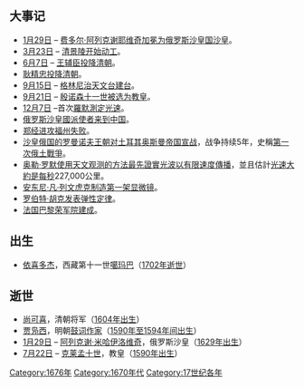 ## 大事记

  - [1月29日](../Page/1月29日.md "wikilink") –
    [费多尔·阿列克谢耶维奇加冕为](https://zh.wikipedia.org/wiki/费奥多尔·阿列克谢耶维奇 "wikilink")[俄罗斯沙皇国](../Page/俄罗斯沙皇国.md "wikilink")[沙皇](../Page/沙皇.md "wikilink")。
  - [3月23日](../Page/3月23日.md "wikilink") –
    [清景陵开始动工](../Page/清景陵.md "wikilink")。
  - [6月7日](../Page/6月7日.md "wikilink") –
    [王辅臣投降清朝](../Page/王辅臣.md "wikilink")。
  - [耿精忠投降清朝](../Page/耿精忠.md "wikilink")。
  - [9月15日](../Page/9月15日.md "wikilink") –
    [格林尼治天文台建台](https://zh.wikipedia.org/wiki/格林尼治天文台 "wikilink")。
  - [9月21日](../Page/9月21日.md "wikilink") –
    [殷诺森十一世被选为](https://zh.wikipedia.org/wiki/殷诺森十一世 "wikilink")[教皇](../Page/教宗.md "wikilink")。
  - [12月7日](../Page/12月7日.md "wikilink")
    –首次[羅默測定光速](../Page/羅默測定光速.md "wikilink")。
  - [俄罗斯沙皇國派使者来到](https://zh.wikipedia.org/wiki/俄罗斯沙皇國 "wikilink")[中国](https://zh.wikipedia.org/wiki/中国 "wikilink")。
  - [郑经进攻](../Page/鄭經.md "wikilink")[福州失败](../Page/福州市.md "wikilink")。
  - [沙皇俄国的](https://zh.wikipedia.org/wiki/沙皇俄国_\(王国时期\) "wikilink")[罗曼诺夫王朝对](../Page/罗曼诺夫王朝.md "wikilink")[土耳其奥斯曼帝国宣战](../Page/奥斯曼帝国.md "wikilink")，战争持续5年，史稱[第一次俄土戰爭](https://zh.wikipedia.org/wiki/俄土戰爭_\(1676年-1681年\) "wikilink")。
  - [奥勒·罗默使用天文观测的方法最先](https://zh.wikipedia.org/wiki/奥勒·罗默 "wikilink")[證實光波以有限速度傳播](../Page/羅默測定光速.md "wikilink")，並且估計[光速大約是每秒](../Page/光速.md "wikilink")227,000公里。
  - [安东尼·凡·列文虎克制造第一架](https://zh.wikipedia.org/wiki/安東尼·凡·雷文霍克 "wikilink")[显微镜](../Page/顯微鏡.md "wikilink")。
  - [罗伯特·胡克发表](../Page/罗伯特·胡克.md "wikilink")[弹性定律](https://zh.wikipedia.org/wiki/弹性定律 "wikilink")。
  - [法国](https://zh.wikipedia.org/wiki/法国 "wikilink")[巴黎](../Page/巴黎.md "wikilink")[荣军院建成](../Page/荣军院.md "wikilink")。

## 出生

  - [依喜多杰](https://zh.wikipedia.org/wiki/第十一世噶玛巴·耶谢多杰 "wikilink")，西藏第十一世[噶玛巴](https://zh.wikipedia.org/wiki/噶玛巴 "wikilink")（[1702年逝世](https://zh.wikipedia.org/wiki/1702年 "wikilink")）

## 逝世

  - [尚可喜](../Page/尚可喜.md "wikilink")，清朝将军（[1604年出生](https://zh.wikipedia.org/wiki/1604年 "wikilink")）
  - [贾凫西](https://zh.wikipedia.org/wiki/贾凫西 "wikilink")，明朝[鼓词作家](https://zh.wikipedia.org/wiki/鼓词 "wikilink")（[1590年至](https://zh.wikipedia.org/wiki/1590年 "wikilink")[1594年间出生](https://zh.wikipedia.org/wiki/1594年 "wikilink")）
  - [1月29日](../Page/1月29日.md "wikilink") –
    [阿列克谢·米哈伊洛维奇](https://zh.wikipedia.org/wiki/阿列克谢·米哈伊洛维奇 "wikilink")，俄罗斯沙皇（[1629年出生](https://zh.wikipedia.org/wiki/1629年 "wikilink")）
  - [7月22日](https://zh.wikipedia.org/wiki/7月22日 "wikilink") –
    [克莱孟十世](https://zh.wikipedia.org/wiki/克莱孟十世 "wikilink")，教皇（[1590年出生](https://zh.wikipedia.org/wiki/1590年 "wikilink")）

[Category:1676年](https://zh.wikipedia.org/wiki/Category:1676年 "wikilink")
[Category:1670年代](https://zh.wikipedia.org/wiki/Category:1670年代 "wikilink")
[Category:17世纪各年](https://zh.wikipedia.org/wiki/Category:17世纪各年 "wikilink")